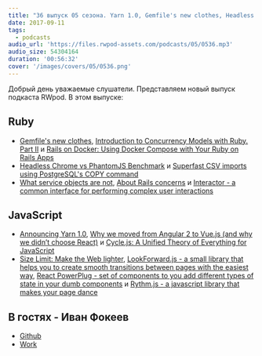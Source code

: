 ```yaml
---
title: "36 выпуск 05 сезона. Yarn 1.0, Gemfile's new clothes, Headless Chrome vs PhantomJS, Size Limit: Make the Web lighter и прочее"
date: 2017-09-11
tags:
  - podcasts
audio_url: 'https://files.rwpod-assets.com/podcasts/05/0536.mp3'
audio_size: 54304164
duration: '00:56:32'
cover: '/images/covers/05/0536.png'
---
```


Добрый день уважаемые слушатели. Представляем новый выпуск подкаста RWpod. В этом выпуске:

## Ruby

- [Gemfile's new clothes](https://depfu.com/blog/2017/09/06/gemfiles-new-clothes), [Introduction to Concurrency Models with Ruby. Part II](https://engineering.universe.com/introduction-to-concurrency-models-with-ruby-part-ii-c39c7e612bed) и [Rails on Docker: Using Docker Compose with Your Ruby on Rails Apps](https://www.chrisblunt.com/rails-on-docker-using-docker-compose-with-your-ruby-on-rails-apps/)
- [Headless Chrome vs PhantomJS Benchmark](https://medium.com/@hartator/benchmark-headless-chrome-vs-phantomjs-e7f44c6956c) и [Superfast CSV imports using PostgreSQL's COPY command](https://infinum.co/the-capsized-eight/superfast-csv-imports-using-postgresqls-copy)
- [What service objects are not](https://blog.lelonek.me/what-service-objects-are-not-7abef8aa2f99), [About Rails concerns](https://medium.com/@carlescliment/about-rails-concerns-a6b2f1776d7d) и [Interactor - a common interface for performing complex user interactions](https://github.com/collectiveidea/interactor)

## JavaScript

- [Announcing Yarn 1.0](https://code.facebook.com/posts/274518539716230), [Why we moved from Angular 2 to Vue.js (and why we didn’t choose React)](https://medium.com/reverdev/why-we-moved-from-angular-2-to-vue-js-and-why-we-didnt-choose-react-ef807d9f4163) и [Cycle.js: A Unified Theory of Everything for JavaScript](https://medium.com/open-collective/cycle-js-a-unified-theory-of-everything-for-javascript-e266ac9a59ad)
- [Size Limit: Make the Web lighter](https://evilmartians.com/chronicles/size-limit-make-the-web-lighter), [LookForward.js - a small library that helps you to create smooth transitions between pages with the easiest way](https://appleple.github.io/lookforward/), [React PowerPlug - set of components to you add different types of state in your dumb components](https://github.com/renatorib/react-powerplug) и [Rythm.js - a javascript library that makes your page dance](https://okazari.github.io/Rythm.js/)

## В гостях - Иван Фокеев

- [Github](https://github.com/ifokeev)
- [Work](https://statsbot.co/)
